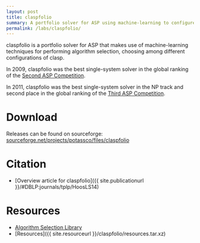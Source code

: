 ```yaml
---
layout: post
title: claspfolio
summary: A portfolio solver for ASP using machine-learning to configure clasp.
permalink: /labs/claspfolio/
---
```


claspfolio is a portfolio solver for ASP that makes use of machine-learning techniques for performing algorithm selection, choosing among different configurations of clasp.

In 2009, claspfolio was the best single-system solver in the global ranking of the [Second ASP Competition](http://www.cs.kuleuven.be/~dtai/events/ASP-competition/Results.shtml).

In 2011, claspfolio was the best single-system solver in the NP track and second place in the global ranking of the [Third ASP Competition](https://www.mat.unical.it/aspcomp2011/).

# Download

Releases can be found on sourceforge: [sourceforge.net/projects/potassco/files/claspfolio](https://sourceforge.net/projects/potassco/files/claspfolio/)

# Citation

- [Overview article for claspfolio]({{ site.publicationurl }}/#DBLP:journals/tplp/HoosLS14)

# Resources

- [Algorithm Selection Library](http://aslib.net/)
- [Resources]({{ site.resourceurl }}/claspfolio/resources.tar.xz)

